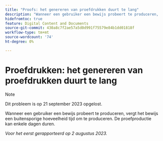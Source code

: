 ```yaml
---
title: "Proofs: het genereren van proefdrukken duurt te lang"
description: "Wanneer een gebruiker een bewijs probeert te produceren, vergt het bewijs een buitensporige hoeveelheid tijd om te produceren. De proefdrukproductie kan enkele dagen duren."
hidefromtoc: true
feature: Digital Content and Documents
source-git-commit: 430a8c7f2ae57a5d0d991f75579e84b1dd01818f
workflow-type: tm+mt
source-wordcount: '74'
ht-degree: 0%

---
```



# Proefdrukken: het genereren van proefdrukken duurt te lang

>[!NOTE]
>
>Dit probleem is op 21 september 2023 opgelost.

Wanneer een gebruiker een bewijs probeert te produceren, vergt het bewijs een buitensporige hoeveelheid tijd om te produceren. De proefproductie kan enkele dagen duren.

_Voor het eerst gerapporteerd op 2 augustus 2023._
